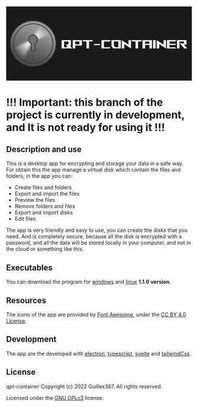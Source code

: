 <p align="center">
  <img src="https://raw.githubusercontent.com/Guillex387/qpt-container/master/assets/logo_with_name.png">
</p>

# !!! Important: this branch of the project is currently in development, and It is not ready for using it !!!

## Description and use

This is a desktop app for encrypting and storage your data in a safe way.
For obtain this the app manage a virtual disk which contain the files and folders, in the app you can:

- Create files and folders
- Export and import the files
- Preview the files
- Remove folders and files
- Export and import disks
- Edit files

The app is very friendly and easy to use, you can create the disks that you need. And is completely secure, because all the disk is encrypted with a password, and all the data will be stored locally in your computer, and not in the cloud or something like this.

## Executables

You can download the program for [windows](https://github.com/Guillex387/qpt-container/releases/download/v1.1.0/setup-v1.1.0.exe) and [linux](https://github.com/Guillex387/qpt-container/releases/download/v1.1.0/qpt-container-linux-x64-v1.1.0.zip) **1.1.0 version**.

## Resources

The icons of the app are provided by [Font Awesome](https://fontawesome.com), under the [CC BY 4.0 License](https://creativecommons.org/licenses/by/4.0/).

## Development

The app are the developed with [electron](https://www.electronjs.org), [typescript](https://www.typescriptlang.org), [svelte](https://svelte.dev) and [tailwindCss](https://tailwindcss.com).

## License

qpt-container Copyright (c) 2022 Guillex387. All rights reserved.

Licensed under the [GNU GPLv3](https://github.com/Guillex387/qpt-container/blob/master/COPYING) license.
